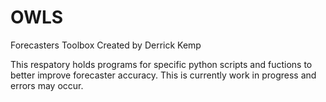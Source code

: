 # OWLS
Forecasters Toolbox
Created by Derrick Kemp

This respatory holds programs for specific python scripts and fuctions to better improve forecaster accuracy. This is currently work in progress and errors may occur.
